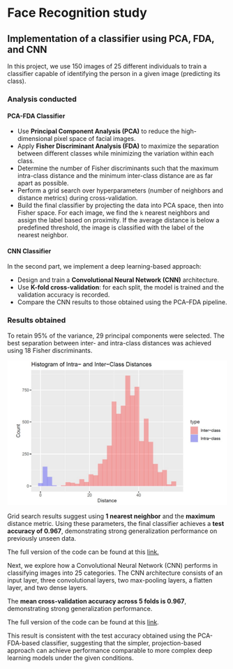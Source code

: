 # Face Recognition study
## Implementation of a classifier using PCA, FDA, and CNN

In this project, we use 150 images of 25 different individuals to train a classifier capable of identifying the person in a given image (predicting its class).

### Analysis conducted

#### PCA-FDA Classifier

- Use **Principal Component Analysis (PCA)** to reduce the high-dimensional pixel space of facial images.
- Apply **Fisher Discriminant Analysis (FDA)** to maximize the separation between different classes while minimizing the variation within each class.
- Determine the number of Fisher discriminants such that the maximum intra-class distance and the minimum inter-class distance are as far apart as possible.
- Perform a grid search over hyperparameters (number of neighbors and distance metrics) during cross-validation.
- Build the final classifier by projecting the data into PCA space, then into Fisher space. For each image, we find the `k` nearest neighbors and assign the label based on proximity. If the average distance is below a predefined threshold, the image is classified with the label of the nearest neighbor.

#### CNN Classifier

In the second part, we implement a deep learning-based approach:

- Design and train a **Convolutional Neural Network (CNN)** architecture.
- Use **K-fold cross-validation**: for each split, the model is trained and the validation accuracy is recorded.
- Compare the CNN results to those obtained using the PCA–FDA pipeline.

### Results obtained

To retain 95% of the variance, 29 principal components were selected. The best separation between inter- and intra-class distances was achieved using 18 Fisher discriminants.

![Histogram of Intra− and Inter−Class Distances](./plots/fda_sep.jpg)

Grid search results suggest using **1 nearest neighbor** and the **maximum** distance metric. Using these parameters, the final classifier achieves a **test accuracy of 0.967**, demonstrating strong generalization performance on previously unseen data.

The full version of the code can be found at this [link.](https://github.com/karakumka/portfolio/blob/main/Project3/FDA_github.Rmd)

Next, we explore how a Convolutional Neural Network (CNN) performs in classifying images into 25 categories. The CNN architecture consists of an input layer, three convolutional layers, two max-pooling layers, a flatten layer, and two dense layers.

The **mean cross-validation accuracy across 5 folds is 0.967**, demonstrating strong generalization performance.

The full version of the code can be found at this [link](https://github.com/karakumka/portfolio/blob/main/Project3/CNN_classifier.ipynb).

This result is consistent with the test accuracy obtained using the PCA-FDA-based classifier, suggesting that the simpler, projection-based approach can achieve performance comparable to more complex deep learning models under the given conditions.
